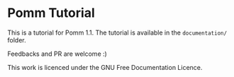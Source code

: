 Pomm Tutorial
=============

This is a tutorial for Pomm 1.1. The tutorial is available in the `documentation/` folder. 

Feedbacks and PR are welcome :)

This work is licenced under the GNU Free Documentation Licence. 

